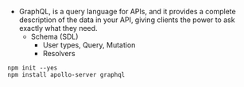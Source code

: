 - GraphQL, is a query language for APIs, and it provides a complete description of the data in your API, giving clients the power to ask exactly what they need.
  - Schema (SDL)
    - User types, Query, Mutation
    - Resolvers

```
npm init --yes
npm install apollo-server graphql
```
